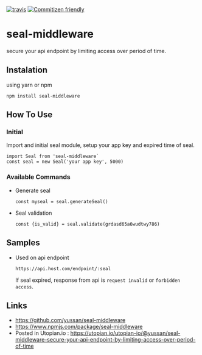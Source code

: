 [![travis](https://travis-ci.org/yussan/seal-middleware.svg?branch=master)](https://travis-ci.org/yussan/seal-middleware)
[![Commitizen friendly](https://img.shields.io/badge/commitizen-friendly-brightgreen.svg)](http://commitizen.github.io/cz-cli/)

# seal-middleware
secure your api endpoint by limiting access over period of time.

## Instalation
using yarn or npm 
```
npm install seal-middleware
```

## How To Use
### Initial
Import and initial seal module, setup your app key and expired time of seal.
```
import Seal from 'seal-middleware`
const seal = new Seal('your app key', 5000)
```

### Available Commands 
- Generate seal 
  ```
  const myseal = seal.generateSeal()
  ```
- Seal validation
  ```
  const {is_valid} = seal.validate(grdasd65a6wudtwy786)
  ```

## Samples 
- Used on api endpoint 
  ```
  https://api.host.com/endpoint/:seal
  ```
  If seal expired, response from api is `request invalid` or `forbidden access`.

## Links 
- https://github.com/yussan/seal-middleware
- https://www.npmjs.com/package/seal-middleware
- Posted in Utopian.io : https://utopian.io/utopian-io/@yussan/seal-middleware-secure-your-api-endpoint-by-limiting-access-over-period-of-time

